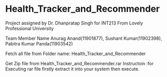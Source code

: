 # Health_Tracker_and_Recommender
Project assigned by Dr. Dhanpratap Singh for INT213 From Lovely Professional University

Team Member Name
Anurag Anand(11901877), Sushant Kumar(11902398), Pabitra Kumar Panda(11903542)

Fetch all file from Folder name: Health_Tracker_and_Recommender

Get Zip file from Health_Tracker_and_Recommender.rar
Instructoin :for Executing rar file firstly extract it into your system then execute.

